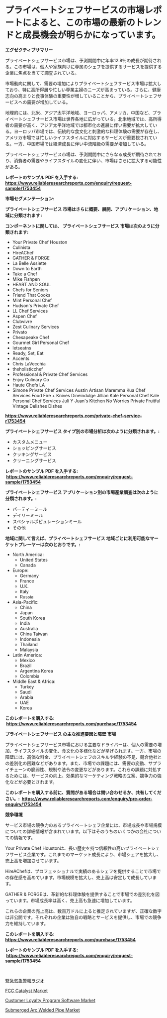 <p><h1>プライベートシェフサービスの市場レポートによると、この市場の最新のトレンドと成長機会が明らかになっています。</h1></p><p><strong>エグゼクティブサマリー</strong></p>
<p><p>プライベートシェフサービス市場は、予測期間中に年率12.8％の成長が期待される。この市場は、個人や家族向けに専属のシェフを提供するサービスを提供する企業に焦点を当てて調査されている。</p><p>市場動向に関して、需要の増加によりプライベートシェフサービス市場は拡大しており、特に高所得層や忙しい専業主婦のニーズが高まっている。さらに、健康志向の高まりと食事体験の重要性が増していることから、プライベートシェフサービスへの需要が増加している。</p><p>地理的には、北米、アジア太平洋地域、ヨーロッパ、アメリカ、中国など、プライベートシェフサービス市場は世界各地に広がっている。北米地域では、高所得者の需要が高く、アジア太平洋地域では都市化の進展に伴い需要が拡大している。ヨーロッパ市場では、伝統的な食文化と刺激的な料理体験の需要が存在し、アメリカ市場では忙しいライフスタイルに対応するサービスが重要視されている。一方、中国市場では経済成長に伴い中流階級の需要が増加している。</p><p>プライベートシェフサービス市場は、予測期間中にさらなる成長が期待されており、消費者の需要やライフスタイルの変化に伴い、市場はさらに拡大する可能性がある。</p></p>
<p><strong>レポートのサンプル PDF を入手する: <a href="https://www.reliableresearchreports.com/enquiry/request-sample/1753454">https://www.reliableresearchreports.com/enquiry/request-sample/1753454</a></strong></p>
<p><strong>市場セグメンテーション:</strong></p>
<p><strong> プライベートシェフサービス 市場はさらに概要、展開、アプリケーション、地域に分類されます :</strong></p>
<p><strong>コンポーネントに関しては、 プライベートシェフサービス 市場は次のように分類されます: &nbsp;</strong></p>
<p><ul><li>Your Private Chef Houston</li><li>Culinista</li><li>HireAChef</li><li>GATHER & FORGE</li><li>La Belle Assiette</li><li>Down to Earth</li><li>Take a Chef</li><li>Mike Fishpen</li><li>HEART AND SOUL</li><li>Chefs for Seniors</li><li>Friend That Cooks</li><li>Mint Personal Chef</li><li>Hudson's Private Chef</li><li>LL Chef Services</li><li>Aspen Chef</li><li>Clubvivre</li><li>Zest Culinary Services</li><li>Privato</li><li>Chesapeake Chef</li><li>Gourmet Girl Personal Chef</li><li>letseatns</li><li>Ready, Set, Eat</li><li>Accents</li><li>Chris LaVecchia</li><li>theholisticchef</li><li>Professional & Private Chef Services</li><li>Enjoy Culinary Co</li><li>Haute Chefs LA</li><li>Simone Private Chef Services
    Austin Artisan
    Maremma
    Kua Chef Services
    Food Fire + Knives
    Dineindulge
    Jillian
    Kale Personal Chef
    Kale Personal Chef Services
    Juli Y Juan's Kitchen
    No Worries Private
    Fruitful Vintage
    Delishes Dishes</li></ul></p>
<p><strong><a href="https://www.reliableresearchreports.com/private-chef-service-r1753454">https://www.reliableresearchreports.com/private-chef-service-r1753454</a></strong></p>
<p><strong> プライベートシェフサービス タイプ別の市場分析は次のように分類されます。:</strong></p>
<p><ul><li>カスタムメニュー</li><li>ショッピングサービス</li><li>クッキングサービス</li><li>クリーニングサービス</li></ul></p>
<p><strong>レポートのサンプル PDF を入手する: &nbsp;<a href="https://www.reliableresearchreports.com/enquiry/request-sample/1753454">https://www.reliableresearchreports.com/enquiry/request-sample/1753454</a></strong></p>
<p><strong> プライベートシェフサービス アプリケーション別の市場産業調査は次のように分類されます。:</strong></p>
<p><ul><li>パーティーミール</li><li>デイリーミール</li><li>スペシャルポピュレーションミール</li><li>その他</li></ul></p>
<p><strong>地域に関して言えば、プライベートシェフサービス 地域ごとに利用可能なマーケットプレーヤーは次のとおりです。:</strong></p>
<p><ul>
    <li>
        North America:
        <ul>
            <li>United States</li>
            <li>Canada</li>
        </ul>
    </li>
    <li>
        Europe:
        <ul>
            <li>Germany</li>
            <li>France</li>
            <li>U.K.</li>
            <li>Italy</li>
            <li>Russia</li>
        </ul>
    </li>
    <li>
        Asia-Pacific:
        <ul>
            <li>China</li>
            <li>Japan</li>
            <li>South Korea</li>
            <li>India</li>
            <li>Australia</li>
            <li>China Taiwan</li>
            <li>Indonesia</li>
            <li>Thailand</li>
            <li>Malaysia</li>
        </ul>
    </li>
    <li>
        Latin America:
        <ul>
            <li>Mexico</li>
            <li>Brazil</li>
            <li>Argentina Korea</li>
            <li>Colombia</li>
        </ul>
    </li>
    <li>
        Middle East & Africa:
        <ul>
            <li>Turkey</li>
            <li>Saudi</li>
            <li>Arabia</li>
            <li>UAE</li>
            <li>Korea</li>
        </ul>
    </li>
    </ul></p>
<p><strong>このレポートを購入する: &nbsp;<a href="https://www.reliableresearchreports.com/purchase/1753454">https://www.reliableresearchreports.com/purchase/1753454</a></strong></p>
<p><strong>プライベートシェフサービス の主な推進要因と障壁 市場</strong></p>
<p><p>プライベートシェフサービス市場における主要なドライバーは、個人の需要の増加、ライフスタイルの変化、食文化の多様化などが挙げられます。一方、市場の障壁には、高価な料金、プライベートシェフのスキルや経験の不足、競合他社との差別化の困難などがあります。また、市場での課題には、需要の変動、サプライチェーンの脆弱性、規制や法令の変更などがあります。これらの課題に対処するためには、サービスの向上、効果的なマーケティング戦略の立案、競争力の強化などが必要とされます。</p></p>
<p><strong>このレポートを購入する前に、質問がある場合は問い合わせるか、共有してください。:&nbsp; <a href="https://www.reliableresearchreports.com/enquiry/pre-order-enquiry/1753454">https://www.reliableresearchreports.com/enquiry/pre-order-enquiry/1753454</a></strong></p>
<p><strong>競争環境</strong></p>
<p><p>サービス市場の競争力のあるプライベートシェフ企業には、市場成長や市場規模についての詳細情報が含まれています。以下はそのうちのいくつかの会社についての情報です。</p><p>Your Private Chef Houstonは、長い歴史を持つ信頼性の高いプライベートシェフサービス企業です。これまでのマーケット成長により、市場シェアを拡大し、売上高を増加させています。</p><p>HireAChefは、プロフェッショナルで実績のあるシェフを提供することで市場での存在感を高めています。市場規模を拡大し、売上高は安定して成長しています。</p><p>GATHER & FORGEは、革新的な料理体験を提供することで市場での差別化を図っています。市場成長率は高く、売上高も急速に増加しています。</p><p>これらの企業の売上高は、数百万ドルに上ると推定されていますが、正確な数字は非公開です。それぞれの企業は独自の戦略とサービスを提供し、市場での競争力を維持しています。</p></p>
<p><strong>このレポートを購入する: &nbsp; <a href="https://www.reliableresearchreports.com/purchase/1753454">https://www.reliableresearchreports.com/purchase/1753454</a></strong></p>
<p><strong>レポートのサンプル PDF を入手する: &nbsp;<a href="https://www.reliableresearchreports.com/enquiry/request-sample/1753454">https://www.reliableresearchreports.com/enquiry/request-sample/1753454</a></strong><strong></strong></p>
<p>&nbsp;</p>
<p><p><a href="https://github.com/zoetazuur/Market-Research-Report-List-1/blob/main/635486125613.md">緊急気象警報ラジオ</a></p><p><a href="https://www.linkedin.com/pulse/fcc-catalyst-market-dynamics-2024-2031-also-its-trends-yyuxe?trackingId=5Uv83jgfRmE8Rq6V5zOewQ%3D%3D">FCC Catalyst Market</a></p><p><a href="https://github.com/biheemgalvinlouises6hokrh3h/Market-Research-Report-List-2/blob/main/customer-loyalty-program-software-market.md">Customer Loyalty Program Software Market</a></p><p><a href="https://www.linkedin.com/pulse/submerged-arc-welded-pipe-market-provides-detailed-segmentation-rlcle?trackingId=b8npyOI1A%2FWCWiok3VfeAg%3D%3D">Submerged Arc Welded Pipe Market</a></p></p>